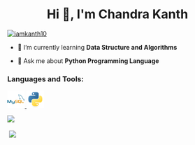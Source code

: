 <h1 align="center">Hi 👋, I'm Chandra Kanth</h1>
<p align="left"> <a href="https://twitter.com/iamkanth10" target="blank"><img src="https://img.shields.io/twitter/follow/iamkanth10?logo=twitter&style=for-the-badge" alt="iamkanth10" /></a> </p>

- 🌱 I’m currently learning **Data Structure and Algorithms**

- 💬 Ask me about **Python Programming Language**


<h3 align="left">Languages and Tools:</h3>
<p align="left"> <a href="https://www.mysql.com/" target="_blank"> <img src="https://raw.githubusercontent.com/devicons/devicon/master/icons/mysql/mysql-original-wordmark.svg" alt="mysql" width="40" height="40"/> </a> <a href="https://www.python.org" target="_blank"> <img src="https://raw.githubusercontent.com/devicons/devicon/master/icons/python/python-original.svg" alt="python" width="40" height="40"/> </a> </p>

<p align="left">
<img src= "https://github-readme-stats.vercel.app/api/top-langs/?username=ChandraKanth10&theme=tokyonight">
</p>

<p align="center">
<p>&nbsp;<img align="center" src="https://github-readme-stats.vercel.app/api?username=ChandraKanth10&&show_icons=true&title_color=ffffff&icon_color=bb2acf&text_color=daf7dc&bg_color=151515"/></p>
